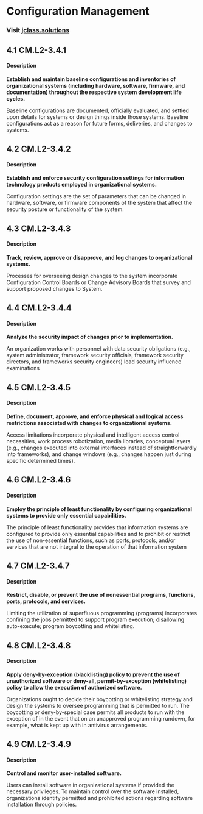 # **Configuration Management**
### Visit [ jclass.solutions](http://www.jclass.solutions/)

## 4.1 CM.L2-3.4.1

#### Description

**Establish and maintain baseline configurations and inventories of organizational systems (including hardware, software, firmware, and documentation) throughout the respective system development life cycles.**

Baseline configurations are documented, officially evaluated, and settled upon details for systems or design things inside those systems. Baseline configurations act as a reason for future forms, deliveries, and changes to systems.

## 4.2 CM.L2-3.4.2 

#### Description

**Establish and enforce security configuration settings for information technology products employed in organizational systems.**

Configuration settings are the set of parameters that can be changed in hardware, software, or firmware components of the system that affect the security posture or functionality of the system.

## 4.3 CM.L2-3.4.3 

#### Description

**Track, review, approve or disapprove, and log changes to organizational systems.**

Processes for overseeing design changes to the system incorporate Configuration Control Boards or Change Advisory Boards that survey and support proposed changes to System.

## 4.4 CM.L2-3.4.4

#### Description

**Analyze the security impact of changes prior to implementation.**

An organization works with personnel with data security obligations (e.g., system administrator, framework security officials, framework security directors, and frameworks security engineers) lead security influence examinations

## 4.5 CM.L2-3.4.5

#### Description

**Define, document, approve, and enforce physical and logical access restrictions associated with changes to organizational systems.**

Access limitations incorporate physical and intelligent access control necessities, work process robotization, media libraries, conceptual layers (e.g., changes executed into external interfaces instead of straightforwardly into frameworks), and change windows (e.g., changes happen just during specific determined times).

## 4.6 CM.L2-3.4.6

#### Description

**Employ the principle of least functionality by configuring organizational systems to provide only essential capabilities.**

The principle of least functionality provides that information systems are configured to provide only essential capabilities and to prohibit or restrict the use of non-essential functions, such as ports, protocols, and/or services that are not integral to the operation of that information system

## 4.7 CM.L2-3.4.7

#### Description

**Restrict, disable, or prevent the use of nonessential programs, functions, ports, protocols, and services.**

Limiting the utilization of superfluous programming (programs) incorporates confining the jobs permitted to support program execution; disallowing auto-execute; program boycotting and whitelisting.

## 4.8 CM.L2-3.4.8

#### Description

**Apply deny-by-exception (blacklisting) policy to prevent the use of unauthorized software or deny-all, permit-by-exception (whitelisting) policy to allow the execution of authorized software.**

Organizations ought to decide their boycotting or whitelisting strategy and design the systems to oversee programming that is permitted to run. The boycotting or deny-by-special case permits all products to run with the exception of in the event that on an unapproved programming rundown, for example, what is kept up with in antivirus arrangements.

## 4.9 CM.L2-3.4.9

#### Description

**Control and monitor user-installed software.**

Users can install software in organizational systems if provided the necessary privileges. To maintain control over the software installed, organizations identify permitted and prohibited actions regarding software installation through policies.